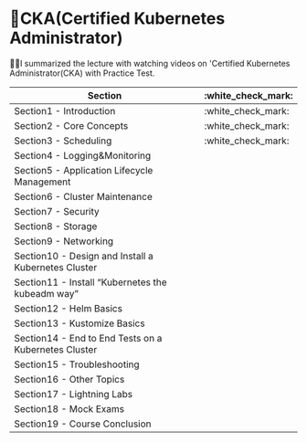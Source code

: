 # 🌟CKA(Certified Kubernetes Administrator)

✍🏻I summarized the lecture with watching videos on 'Certified Kubernetes Administrator(CKA) with Practice Test.

<table>
<thead>
<tr>
<th>Section</th>
<th>:white_check_mark:</th>
</tr>
</thead>
<tbody>
<tr>
<td>Section1 - Introduction</td>
<td>:white_check_mark:</td>
</tr>
<tr>
<td>Section2 - Core Concepts</td>
<td>:white_check_mark:</td>
</tr>
<tr>
<td>Section3 - Scheduling</td>
<td>:white_check_mark:</td>
</tr>
<tr>
<td>Section4 - Logging&Monitoring</td>
<td></td>
</tr>
<tr>
<td>Section5 - Application Lifecycle Management</td>
<td></td>
</tr>
<tr>
<td>Section6 - Cluster Maintenance</td>
<td></td>
</tr>
<tr>
<td>Section7 - Security</td>
<td></td>
</tr>
<tr>
<td>Section8 - Storage</td>
<td></td>
</tr>
<tr>
<td>Section9 - Networking</td>
<td></td>
</tr>
<tr>
<td>Section10 - Design and Install a Kubernetes Cluster</td>
<td></td>
</tr>
<tr>
<td>Section11 - Install “Kubernetes the kubeadm way”</td>
<td></td>
</tr>
<tr>
<td>Section12 - Helm Basics</td>
<td></td>
</tr>
<tr>
<td>Section13 - Kustomize Basics</td>
<td></td>
</tr>
<tr>
<td>Section14 - End to End Tests on a Kubernetes Cluster</td>
<td></td>
</tr>
<tr>
<td>Section15 - Troubleshooting</td>
<td></td>
</tr>
<tr>
<td>Section16 - Other Topics</td>
<td></td>
</tr>
<tr>
<td>Section17 - Lightning Labs</td>
<td></td>
</tr>
<tr>
<td>Section18 - Mock Exams</td>
<td></td>
</tr>
<tr>
<td>Section19 - Course Conclusion</td>
<td></td>
</tr>
</tbody>
</table>
